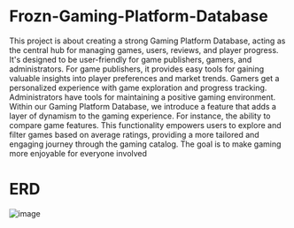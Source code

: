 # Frozn-Gaming-Platform-Database
This project is about creating a strong Gaming Platform Database, acting as the central
hub for managing games, users, reviews, and player progress. It's designed to be user-friendly for
game publishers, gamers, and administrators. For game publishers, it provides easy tools for
gaining valuable insights into player preferences and market trends. Gamers get a personalized
experience with game exploration and progress tracking. Administrators have tools for
maintaining a positive gaming environment. Within our Gaming Platform Database, we
introduce a feature that adds a layer of dynamism to the gaming experience. For instance, the
ability to compare game features. This functionality empowers users to explore and filter games
based on average ratings, providing a more tailored and engaging journey through the gaming
catalog. The goal is to make gaming more enjoyable for everyone involved
# ERD
![image](https://github.com/wan-aiman/Frozn-Gaming-Platform-Database/assets/92302486/74bba993-62e7-4a79-9ba0-095efefa3320)

